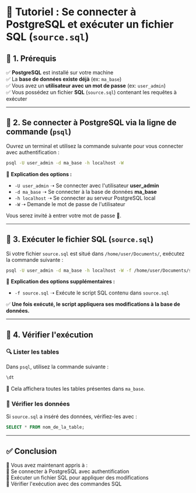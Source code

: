 # 📌 **Tutoriel : Se connecter à PostgreSQL et exécuter un fichier SQL (`source.sql`)**

## 🔹 **1. Prérequis**
✅ **PostgreSQL** est installé sur votre machine  
✅ La **base de données existe déjà** (ex: `ma_base`)  
✅ Vous avez un **utilisateur avec un mot de passe** (ex: `user_admin`)  
✅ Vous possédez un fichier **SQL** (`source.sql`) contenant les requêtes à exécuter  

---

## 🔹 **2. Se connecter à PostgreSQL via la ligne de commande (`psql`)**

Ouvrez un terminal et utilisez la commande suivante pour vous connecter avec authentification :  
```bash
psql -U user_admin -d ma_base -h localhost -W
```
🔹 **Explication des options :**  
- `-U user_admin` ➝ Se connecter avec l'utilisateur **user_admin**  
- `-d ma_base` ➝ Se connecter à la base de données **ma_base**  
- `-h localhost` ➝ Se connecter au serveur PostgreSQL local  
- `-W` ➝ Demande le mot de passe de l'utilisateur  

Vous serez invité à entrer votre mot de passe 🔑.  

---

## 🔹 **3. Exécuter le fichier SQL (`source.sql`)**

Si votre fichier `source.sql` est situé dans `/home/user/Documents/`, exécutez la commande suivante :
```bash
psql -U user_admin -d ma_base -h localhost -W -f /home/user/Documents/source.sql
```
📌 **Explication des options supplémentaires :**  
- `-f source.sql` ➝ Exécute le script SQL contenu dans `source.sql`

✅ **Une fois exécuté, le script appliquera ses modifications à la base de données.**  

---

## 🔹 **4. Vérifier l'exécution**
### 🔍 **Lister les tables**
Dans `psql`, utilisez la commande suivante :
```sql
\dt
```
📌 Cela affichera toutes les tables présentes dans `ma_base`.

### 📜 **Vérifier les données**
Si `source.sql` a inséré des données, vérifiez-les avec :
```sql
SELECT * FROM nom_de_la_table;
```

---

## ✅ **Conclusion**
🚀 Vous avez maintenant appris à :  
🔹 Se connecter à PostgreSQL avec authentification  
🔹 Exécuter un fichier SQL pour appliquer des modifications  
🔹 Vérifier l'exécution avec des commandes SQL  